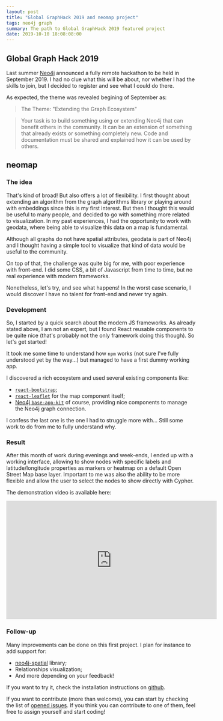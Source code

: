 ```yaml
---
layout: post
title: "Global GraphHack 2019 and neomap project"
tags: neo4j graph
summary: The path to Global GraphHack 2019 featured project
date: 2019-10-10 18:08:08:00
---
```



## Global Graph Hack 2019

Last summer [Neo4j](http://neo4j.com) announced a fully remote hackathon to be held in September 2019. I had no clue what this will be about, nor whether I had the skills to join, but I decided to register and see what I could do there.

As expected, the theme was revealed begining of September as:

> The Theme: "Extending the Graph Ecosystem" 

> Your task is to build something using or extending Neo4j that can benefit others in the community.  It can be an extension of something that already exists or something completely new. Code and documentation must be shared and explained how it can be used by others. 


## neomap

### The idea

That's kind of broad! But also offers a lot of flexibility. I first thought about extending an algorithm from the graph algorithms library or playing around with embeddings since this is my first interest. But then I thought this would be useful to many people, and decided to go with something more related to visualization. In my past experiences, I had the opportunity to work with geodata, where being able to visualize this data on a map is fundamental.

Although all graphs do not have spatial attributes, geodata is part of Neo4j and I thought having a simple tool to visualize that kind of data would be useful to the community.

On top of that, the challenge was quite big for me, with poor experience with front-end. I did some CSS, a bit of Javascript from time to time, but no real experience with modern frameworks.

Nonetheless, let's try, and see what happens! In the worst case scenario, I would discover I have no talent for front-end and never try again.

### Development

So, I started by a quick search about the modern JS frameworks. As already stated above, I am not an expert, but I found React reusable components to be quite nice (that's probably not the only framework doing this though). So let's get started!

It took me some time to understand how `npm` works (not sure I've fully understood yet by the way...) but managed to have a first dummy working app.

I discovered a rich ecosystem and used several existing components like:

- [`react-bootstrap`](https://react-bootstrap.github.io/);
- [`react-leaflet`](https://react-leaflet.js.org/) for the map component itself;
- [Neo4j `base-app-kit`](https://github.com/neo4j-apps/graph-app-kit) of course, providing nice components to manage the Neo4j graph connection.

I confess the last one is the one I had to struggle more with... Still some work to do from me to fully understand why.


### Result

After this month of work during evenings and week-ends, I ended up with a working interface, allowing to show nodes with specific labels and latitude/longitude properties as markers or heatmap on a default Open Street Map base layer. Important to me was also the ability to be more flexible and allow the user to select the nodes to show directly with Cypher.

The demonstration video is available here:

<iframe width="560" height="315" src="https://www.youtube.com/embed/rhBG_crLMRM" frameborder="0" allow="accelerometer; autoplay; encrypted-media; gyroscope; picture-in-picture" allowfullscreen></iframe>


### Follow-up

Many improvements can be done on this first project. I plan for instance to add support for:

- [neo4j-spatial](https://neo4j-contrib.github.io/spatial/) library;
- Relationships visualization;
- And more depending on your feedback!

If you want to try it, check the installation instructions on [github](https://github.com/stellasia/neomap/).

If you want to contribute (more than welcome), you can start by checking the list of [opened issues](https://github.com/stellasia/neomap/issues). If you think you can contribute to one of them, feel free to assign yourself and start coding!
